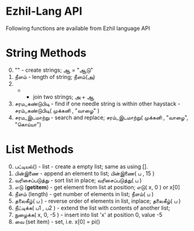Ezhil-Lang API
==============
Following functions are available from Ezhil language API


String Methods
==============
0. "" - create strings;  ஆ = "ஆடு"
1. நீளம் - length of string; நீளம்(அ)
2. + - join two strings; அ  + ஆ
3. சரம\_கண்டுபிடி - find if one needle string is within other haystack - சரம்\_கண்டுபிடி( முக்கனி , "வாழை" ) 
4. சரம\_இடமாற்று - search and replace; சரம்\_இடமாற்று(  முக்கனி , "வாழை", "கொய்யா")


List Methods
============
0. பட்டியல்() - list - create a empty list; same as using [].
1. பின்இணை - append an element to list; பின்இணை( ப , 15 )
2. வரிசைப்படுத்து  - sort list in place; வரிசைப்படுத்து( ப )
3. எடு (__getitem__) - get element from list at position; எடு( x, 0 ) or  x[0]
4. நீளம் (length) - get number of elements in list; நீளம்( ப )
5. தலைகீழ்( ப ) - reverse order of elements in list, inplace; தலைகீழ்( ப )
6. நீட்டிக்க( ப1 , ப2  ) - extend the list with contents of another list; 
7. நுழைக்க( x, 0, -5 ) - insert into list 'x' at position 0, value -5
8. வை (set item) -  set, i.e. x[0] = pi()
